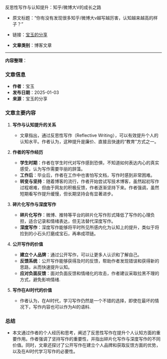 反思性写作与认知提升：知乎/微博大V的成长之路  
- 原文标题：“你有没有发现很多知乎/微博大v越写越厉害，认知越来越高的样子？” 
- 链接：[宝玉的分享](https://baoyu.io/blog/zhihu-weibo-influencers-growing-expertise)

- **文章类别**：博客文章

---

**内容整理**：

### 文章信息
- **作者**：宝玉
- **发布日期**：2025-01-03
- **来源**：宝玉的分享

### 文章主要内容
1. **写作与认知提升的关系**
   - 文章指出，通过反思性写作（Reflective Writing），可以有效提升个人的认知水平。作者认为，这种提升是廉价、直接且快速的“教育”方式之一。
   
2. **作者的写作经历**
   - **学生时期**：作者在学生时代对写作感到恐惧，不知道如何表达内心的真实感受，认为写作需要华丽的辞藻。
   - **工作后**：毕业后，作者在工作中也害怕写文档，写作时感到非常困难。
   - **转变与坚持**：随着博客的流行，作者开始尝试写技术博客，虽然起初写作过程艰难，但由于网友的积极反馈，作者逐渐坚持下来。作者强调，虽然短期看写作提升缓慢，但长期坚持会有显著进步。

3. **碎片化写作与深度写作**
   - **碎片化写作**：微博、推特等平台的碎片化写作形式降低了写作的心理负担，适合记录和情绪表达，但无法替代深度写作。
   - **深度写作**：深度写作能够将平时所见所感内化为认知上的提升，类似于将捡到的小石头打磨成宝石，再串成项链。

4. **公开写作的价值**
   - **建立个人品牌**：通过公开写作，可以让更多人认识和了解自己。
   - **反馈系统**：公开写作能够获得及时的反馈，帮助作者发现错误和获得新的思路，从而快速提升认知。
   - **应对负面反馈**：面对负面反馈和情绪化的攻击，作者建议采取拉黑不理的方式，避免影响情绪.

5. **写作在AI时代的价值**
   - 作者认为，在AI时代，学习写作仍然是一个不错的选择，即使在最坏的情况下，写作内容也可以作为AI的语料.

### 总结
- 本文通过作者的个人经历和思考，阐述了反思性写作在提升个人认知方面的重要作用。作者强调了坚持写作的重要性，并指出碎片化写作与深度写作的不同价值。同时，文章还探讨了公开写作在建立个人品牌和获取反馈方面的优势，以及在AI时代学习写作的必要性。